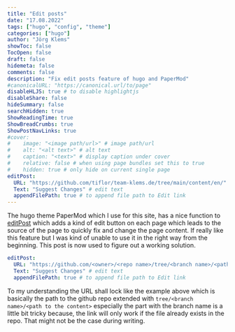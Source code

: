 ```yaml
---
title: "Edit posts"
date: "17.08.2022"
tags: ["hugo", "config", "theme"]
categories: ["hugo"]
author: "Jörg Klems"
showToc: false
TocOpen: false
draft: false
hidemeta: false
comments: false
description: "Fix edit posts feature of hugo and PaperMod"
#canonicalURL: "https://canonical.url/to/page"
disableHLJS: true # to disable highlightjs
disableShare: false
hideSummary: false
searchHidden: true
ShowReadingTime: true
ShowBreadCrumbs: true
ShowPostNavLinks: true
#cover:
#    image: "<image path/url>" # image path/url
#    alt: "<alt text>" # alt text
#    caption: "<text>" # display caption under cover
#    relative: false # when using page bundles set this to true
#    hidden: true # only hide on current single page
editPost:
  URL: "https://github.com/tiflor/team-klems.de/tree/main/content/en/"
  Text: "Suggest Changes" # edit text
  appendFilePath: true # to append file path to Edit link
---
```



The hugo theme PaperMod which I use for this site, has a nice function to [editPost](https://github.com/adityatelange/hugo-PaperMod/wiki/Features#edit-link-for-posts) which adds a kind of edit button on each page which leads to the source of the page to quickly fix and change the page content.
If really like this feature but I was kind of unable to use it in the right way from the beginning.
This post is now used to figure out a working solution.

```yaml
editPost:
  URL: "https://github.com/<owner>/<repo name>/tree/<branch name>/<path to content>/"
  Text: "Suggest Changes" # edit text
  appendFilePath: true # to append file path to Edit link
```

To my understanding the URL shall lock like the example above which is basically the path to the github repo extended with `tree/<branch name>/<path to the content>` especially the part with the branch name is a little bit tricky because, the link will only work if the file already exists in the repo. That might not be the case during writing.
